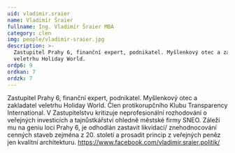 ```yaml
---
uid: vladimir.sraier
name: Vladimír Šraier
fullname: Ing. Vladimír Šraier MBA
category: clen
img: people/vladimir-sraier.jpg
description: >-
  Zastupitel Prahy 6, finanční expert, podnikatel. Myšlenkový otec a zakladatel
  veletrhu Holiday World.
ordp6: 9
ordkan: 7
ordzk: 7
---
```

Zastupitel Prahy 6, finanční expert, podnikatel. Myšlenkový otec a zakladatel veletrhu Holiday World. Člen protikorupčního Klubu Transparency International. V Zastupitelstvu kritizuje neprofesionální rozhodování o veřejných investicích a tajnůstkářství ohledně městské firmy SNEO. Záleží mu na geniu loci Prahy 6, je odhodlán zastavit likvidaci/ znehodnocování cenných staveb zejména z 20. století a prosadit princip z veřejných peněz jen kvalitní architekturu.
<a href="https://www.facebook.com/vladimir.sraier.politik/">https://www.facebook.com/vladimir.sraier.politik/</a>
